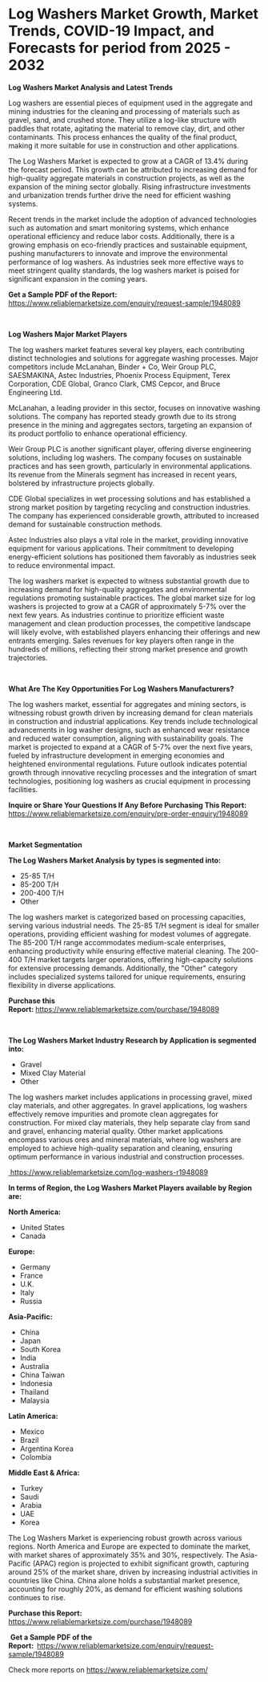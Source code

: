 <p><h1>Log Washers Market Growth, Market Trends, COVID-19 Impact, and Forecasts for period from 2025 - 2032</h1></p><p><strong>Log Washers Market Analysis and Latest Trends</strong></p>
<p><p>Log washers are essential pieces of equipment used in the aggregate and mining industries for the cleaning and processing of materials such as gravel, sand, and crushed stone. They utilize a log-like structure with paddles that rotate, agitating the material to remove clay, dirt, and other contaminants. This process enhances the quality of the final product, making it more suitable for use in construction and other applications.</p><p>The Log Washers Market is expected to grow at a CAGR of 13.4% during the forecast period. This growth can be attributed to increasing demand for high-quality aggregate materials in construction projects, as well as the expansion of the mining sector globally. Rising infrastructure investments and urbanization trends further drive the need for efficient washing systems.</p><p>Recent trends in the market include the adoption of advanced technologies such as automation and smart monitoring systems, which enhance operational efficiency and reduce labor costs. Additionally, there is a growing emphasis on eco-friendly practices and sustainable equipment, pushing manufacturers to innovate and improve the environmental performance of log washers. As industries seek more effective ways to meet stringent quality standards, the log washers market is poised for significant expansion in the coming years.</p></p>
<p><strong>Get a Sample PDF of the Report:&nbsp;</strong> <a href="https://www.reliablemarketsize.com/enquiry/request-sample/1948089?utm_campaign=2565&utm_medium=2&utm_source=Github&utm_content=ia&utm_term=08042025&utm_id=log-washers">https://www.reliablemarketsize.com/enquiry/request-sample/1948089</a></p>
<p>&nbsp;</p>
<p><strong>Log Washers Major Market Players</strong></p>
<p><p>The log washers market features several key players, each contributing distinct technologies and solutions for aggregate washing processes. Major competitors include McLanahan, Binder + Co, Weir Group PLC, SAESMAKINA, Astec Industries, Phoenix Process Equipment, Terex Corporation, CDE Global, Granco Clark, CMS Cepcor, and Bruce Engineering Ltd.</p><p>McLanahan, a leading provider in this sector, focuses on innovative washing solutions. The company has reported steady growth due to its strong presence in the mining and aggregates sectors, targeting an expansion of its product portfolio to enhance operational efficiency. </p><p>Weir Group PLC is another significant player, offering diverse engineering solutions, including log washers. The company focuses on sustainable practices and has seen growth, particularly in environmental applications. Its revenue from the Minerals segment has increased in recent years, bolstered by infrastructure projects globally.</p><p>CDE Global specializes in wet processing solutions and has established a strong market position by targeting recycling and construction industries. The company has experienced considerable growth, attributed to increased demand for sustainable construction methods.  </p><p>Astec Industries also plays a vital role in the market, providing innovative equipment for various applications. Their commitment to developing energy-efficient solutions has positioned them favorably as industries seek to reduce environmental impact.</p><p>The log washers market is expected to witness substantial growth due to increasing demand for high-quality aggregates and environmental regulations promoting sustainable practices. The global market size for log washers is projected to grow at a CAGR of approximately 5-7% over the next few years. As industries continue to prioritize efficient waste management and clean production processes, the competitive landscape will likely evolve, with established players enhancing their offerings and new entrants emerging. Sales revenues for key players often range in the hundreds of millions, reflecting their strong market presence and growth trajectories.</p></p>
<p>&nbsp;</p>
<p><strong>What Are The Key Opportunities For Log Washers Manufacturers?</strong></p>
<p><p>The log washers market, essential for aggregates and mining sectors, is witnessing robust growth driven by increasing demand for clean materials in construction and industrial applications. Key trends include technological advancements in log washer designs, such as enhanced wear resistance and reduced water consumption, aligning with sustainability goals. The market is projected to expand at a CAGR of 5-7% over the next five years, fueled by infrastructure development in emerging economies and heightened environmental regulations. Future outlook indicates potential growth through innovative recycling processes and the integration of smart technologies, positioning log washers as crucial equipment in processing facilities.</p></p>
<p><strong>Inquire or Share Your Questions If Any Before Purchasing This Report:</strong> <a href="https://www.reliablemarketsize.com/enquiry/pre-order-enquiry/1948089?utm_campaign=2565&utm_medium=2&utm_source=Github&utm_content=ia&utm_term=08042025&utm_id=log-washers">https://www.reliablemarketsize.com/enquiry/pre-order-enquiry/1948089</a></p>
<p>&nbsp;</p>
<p><strong>Market Segmentation</strong></p>
<p><strong>The Log Washers Market Analysis by types is segmented into:</strong></p>
<p><ul><li>25-85 T/H</li><li>85-200 T/H</li><li>200-400 T/H</li><li>Other</li></ul></p>
<p><p>The log washers market is categorized based on processing capacities, serving various industrial needs. The 25-85 T/H segment is ideal for smaller operations, providing efficient washing for modest volumes of aggregate. The 85-200 T/H range accommodates medium-scale enterprises, enhancing productivity while ensuring effective material cleaning. The 200-400 T/H market targets larger operations, offering high-capacity solutions for extensive processing demands. Additionally, the "Other" category includes specialized systems tailored for unique requirements, ensuring flexibility in diverse applications.</p></p>
<p><strong>Purchase this Report:&nbsp;</strong><a href="https://www.reliablemarketsize.com/purchase/1948089?utm_campaign=2565&utm_medium=2&utm_source=Github&utm_content=ia&utm_term=08042025&utm_id=log-washers">https://www.reliablemarketsize.com/purchase/1948089</a></p>
<p>&nbsp;</p>
<p><strong>The Log Washers Market Industry Research by Application is segmented into:</strong></p>
<p><ul><li>Gravel</li><li>Mixed Clay Material</li><li>Other</li></ul></p>
<p><p>The log washers market includes applications in processing gravel, mixed clay materials, and other aggregates. In gravel applications, log washers effectively remove impurities and promote clean aggregates for construction. For mixed clay materials, they help separate clay from sand and gravel, enhancing material quality. Other market applications encompass various ores and mineral materials, where log washers are employed to achieve high-quality separation and cleaning, ensuring optimum performance in various industrial and construction processes.</p></p>
<p><a href="https://www.reliablemarketsize.com/log-washers-r1948089?utm_campaign=2565&utm_medium=2&utm_source=Github&utm_content=ia&utm_term=08042025&utm_id=log-washers">&nbsp;https://www.reliablemarketsize.com/log-washers-r1948089</a></p>
<p><strong>In terms of Region, the Log Washers Market Players available by Region are:</strong></p>
<p>
    <p> <strong> North America: </strong>
        <ul>
            <li>United States</li>
            <li>Canada</li>
        </ul>
        </p> 
    <p> <strong> Europe: </strong>
        <ul>
            <li>Germany</li>
            <li>France</li>
            <li>U.K.</li>
            <li>Italy</li>
            <li>Russia</li>
        </ul>
        </p> 
    <p> <strong> Asia-Pacific: </strong>
        <ul>
            <li>China</li>
            <li>Japan</li>
            <li>South Korea</li>
            <li>India</li>
            <li>Australia</li>
            <li>China Taiwan</li>
            <li>Indonesia</li>
            <li>Thailand</li>
            <li>Malaysia</li>
        </ul>
        </p> 
    <p> <strong> Latin America: </strong>
        <ul>
            <li>Mexico</li>
            <li>Brazil</li>
            <li>Argentina Korea</li>
            <li>Colombia</li>
        </ul>
        </p> 
    <p> <strong> Middle East & Africa: </strong>
        <ul>
            <li>Turkey</li>
            <li>Saudi</li>
            <li>Arabia</li>
            <li>UAE</li>
            <li>Korea</li>
        </ul>
    </p>
    </p>
<p><p>The Log Washers Market is experiencing robust growth across various regions. North America and Europe are expected to dominate the market, with market shares of approximately 35% and 30%, respectively. The Asia-Pacific (APAC) region is projected to exhibit significant growth, capturing around 25% of the market share, driven by increasing industrial activities in countries like China. China alone holds a substantial market presence, accounting for roughly 20%, as demand for efficient washing solutions continues to rise.</p></p>
<p><strong>Purchase this Report: </strong><a href="https://www.reliablemarketsize.com/purchase/1948089?utm_campaign=2565&utm_medium=2&utm_source=Github&utm_content=ia&utm_term=08042025&utm_id=log-washers">https://www.reliablemarketsize.com/purchase/1948089</a></p>
<p>&nbsp;<strong>Get a Sample PDF of the Report:&nbsp;&nbsp;</strong><a href="https://www.reliablemarketsize.com/enquiry/request-sample/1948089?utm_campaign=2565&utm_medium=2&utm_source=Github&utm_content=ia&utm_term=08042025&utm_id=log-washers">https://www.reliablemarketsize.com/enquiry/request-sample/1948089</a></p>
<p><strong></strong></p>
<p>Check more reports on <a href="https://www.reliablemarketsize.com/?utm_campaign=2565&utm_medium=2&utm_source=Github&utm_content=ia&utm_term=08042025&utm_id=log-washers">https://www.reliablemarketsize.com/</a></p>